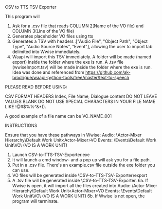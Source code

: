 CSV to TTS TSV Exporter

This program will
1. Ask for a .csv file that reads COLUMN 2(Name of the VO file) and COLUMN 3(Line of the VO file)
2. Generates placeholder VO files using tts
3. Generates a TSV with headers :["Audio File", "Object Path", "Object Type", "Audio Source Notes", "Event"], 
allowing the user to import tab delimited into Wwise immediately.
4. Waapi will import this TSV immediately.
A folder will be made (named export) inside the folder where the exe is run.
A .tsv file (wwiseImport.tsv) will be made inside the folder where the exe is run.
Idea was done and referenced from https://github.com/ak-brodrigue/waapi-python-tools/tree/master/text-to-speech

PLEASE READ BEFORE USING:

CSV FORMAT HEADERS
Index, File Name, Dialogue content
DO NOT LEAVE VALUES BLANK
DO NOT USE SPECIAL CHARACTERS IN YOUR FILE NAME LIKE !@#$%%^&*().

A good example of a file name can be
VO_NAME_001

INSTRUCTIONS

Ensure that you have these pathways in Wwise:
Audio: \Actor-Mixer Hierarchy\Default Work Unit\<Actor-Mixer>VO
Events: \Events\Default Work Unit\VO\ (VO IS A WORK UNIT)
1. Launch CSV-to-TTS-TSV-Exporter.exe
2. It will launch a cmd window- and a pop up will ask you for a file path.
3. Put in a .csv file. There's an example.csv file outside the exe folder you can use.
4. VO files will be generated inside \CSV-to-TTS-TSV-Exporter\export
5. A .tsv file will be generated inside \CSV-to-TTS-TSV-Exporter.
6a. If Wwise is open, it will import all the files created into 
Audio: \Actor-Mixer Hierarchy\Default Work Unit\<Actor-Mixer>VO
Events: \Events\Default Work Unit\VO\ (VO IS A WORK UNIT)
6b. If Wwise is not open, the program will terminate.


